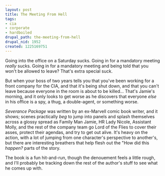```yaml
--- 
layout: post
title: The Meeting From Hell
tags: 
- cia
- corporate
- hardboiled
drupal_path: the-meeting-from-hell
drupal_nid: 1952
created: 1225169751
---
```

Going into the office on a Saturday sucks. Going in for a mandatory meeting <em>really</em> sucks. Going in for a mandatory meeting and being told that you won't be allowed to leave? That's extra special suck.

But when your boss of two years tells you that you've been working for a front company for the CIA, and that it's being shut down, and that you can't leave because everyone in the room is about to be killed... That's Jamie's morning, and it only looks to get worse as he discovers that everyone <em>else</em> in his office is a spy, a thug, a double-agent, or something worse.

<em>Severance Package</em> was written by an ex-Marvell comic book writer, and it shows; scenes practically <em>beg</em> to jump into panels and splash themselves across a glossy spread as Family Man Jamie, HR Lady Nicole, Assistant Molly, and the rest of the company team go Lord of the Flies to cover their asses, protect their agendas, and try to get out alive. It's heavy on the action, with a lot of jumping from one character's perspective to another's, but there are interesting breathers that help flesh out the "How did this <em>happen?</em> parts of the story.

The book is a fun hit-and-run, though the denouement feels a little rough, and I'll probably be tracking down the rest of the author's stuff to see what he comes up with.
